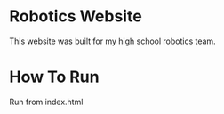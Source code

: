 # Robotics Website
This website was built for my high school robotics team.

# How To Run
Run from index.html
